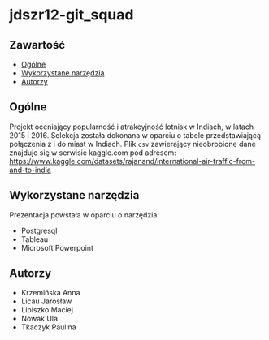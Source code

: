 # jdszr12-git_squad

## Zawartość
* [Ogólne](#ogolne)
* [Wykorzystane narzędzia](#wykorzystane-narzedzia)
* [Autorzy](#autorzy)

## Ogólne
Projekt oceniający popularność i atrakcyjność lotnisk w Indiach, w latach 2015 i 2016. Selekcja została dokonana w oparciu o tabele przedstawiającą połączenia z i do miast w Indiach. Plik `csv` zawierający nieobrobione dane znajduje się w serwisie kaggle.com pod adresem:
https://www.kaggle.com/datasets/rajanand/international-air-traffic-from-and-to-india

## Wykorzystane narzędzia
Prezentacja powstała w oparciu o narzędzia:
* Postgresql
* Tableau
* Microsoft Powerpoint
	
## Autorzy
* Krzemińska Anna
* Licau Jarosław
* Lipiszko Maciej
* Nowak Ula
* Tkaczyk Paulina
